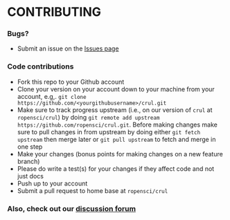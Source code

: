# CONTRIBUTING #

### Bugs?

* Submit an issue on the [Issues page](https://github.com/ropensci/crul/issues)

### Code contributions

* Fork this repo to your Github account
* Clone your version on your account down to your machine from your account, e.g,. `git clone https://github.com/<yourgithubusername>/crul.git`
* Make sure to track progress upstream (i.e., on our version of `crul` at `ropensci/crul`) by doing `git remote add upstream https://github.com/ropensci/crul.git`. Before making changes make sure to pull changes in from upstream by doing either `git fetch upstream` then merge later or `git pull upstream` to fetch and merge in one step
* Make your changes (bonus points for making changes on a new feature branch)
* Please do write a test(s) for your changes if they affect code and not just docs
* Push up to your account
* Submit a pull request to home base at `ropensci/crul`

### Also, check out our [discussion forum](https://discuss.ropensci.org)
